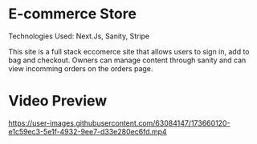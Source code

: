 # E-commerce Store
Technologies Used: Next.Js, Sanity, Stripe

This site is a full stack eccomerce site that allows users to sign in, add to bag and checkout. Owners can manage content through sanity and can view incomming orders on the orders page. 

# Video Preview 

https://user-images.githubusercontent.com/63084147/173660120-e1c59ec3-5e1f-4932-9ee7-d33e280ec6fd.mp4

